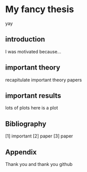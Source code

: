 # My fancy thesis
yay 

## introduction
I was motivated because...

## important theory
recapitulate important theory papers

## important results
lots of plots
here is a plot

## Bibliography
[1] important
[2] paper
[3] paper

## Appendix
Thank you
and thank you github
